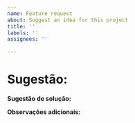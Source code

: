 ```yaml
---
name: Feature request
about: Suggest an idea for this project
title: ''
labels: ''
assignees: ''

---
```


# Sugestão:

**Sugestão de solução:**


**Observações adicionais:**
